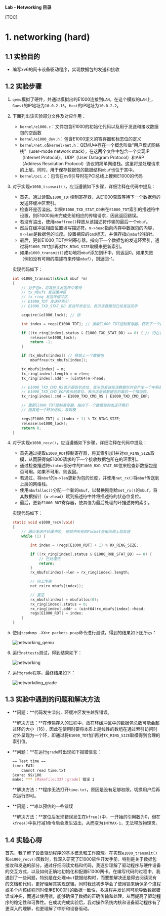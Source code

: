 **Lab - Networking 目录**

[TOC]

<div style="page-break-after: always;"></div>

# 1. networking (hard)

## 1.1 实验目的

- 编写xv6的网卡设备驱动程序，实现数据包的发送和接收

## 1.2 实验步骤

1. `qemu`模拟了硬件，并通过模拟出的E1000连接到`LAN`。在这个模拟的`LAN`上，`Guest`的IP地址为`10.0.2.15`，`Host`的IP地址为`10.0.2.2`。

2. 下面列出该实验部分文件及对应作用：

   - `kernel/e1000.c`：文件包含E1000的初始化代码以及用于发送和接收数据包的空函数
   - `kernel/e1000_dev.h`：包含E1000定义的寄存器和标志位的定义
   - `kernel/net.c`&`kernel/net.h`：QEMU中存在一个概念叫做“用户模式网络栈”（user-mode network stack），在这两个文件中包含一个实现IP（Internet Protocol）、UDP（User Datagram Protocol）和ARP（Address Resolution Protocol）协议的简单网络栈。这里将是处理请求的上层。同时，用于保存数据包的数据结构`mbuf`也位于其中。
   - `kernel/pci.c`：包含在xv6引导时在PCI总线上搜索E1000的代码

3. 对于实现`e1000_transmit()`，应当遵循如下步骤，详细注释在代码中提及：

   - 首先，通过读取`E1000_TDT`控制寄存器，从E1000获取等待下一个数据包的发送环缓冲区索引。
   - 检查环是否溢出。如果`E1000_TXD_STAT_DD`未在`E1000_TDT`索引的描述符中设置，则E1000尚未完成先前相应的传输请求，因此返回错误。
   - 若没有溢出，使用`mbuffree()`释放从该描述符传输的最后一个`mbuf`。
   - 然后在缓冲区相应位置填写描述符。`m->head`指向内存中数据包的内容，`m->len`是数据包的长度。设置相应的`cmd`标志，并保存指向`mbuf`的指针。
   - 最后，更新E1000_TDT控制寄存器，指向下一个数据包的发送环索引，通过将`E1000_TDT`加1再对`TX_RING_SIZE`取模来更新索引。
   - 如果`e1000_transmit()`成功地将`mbuf`添加到环中，则返回0。如果失败（例如没有可用的描述符来传输`mbuf`），则返回-1。

   实现代码如下：

   ```c
   int e1000_transmit(struct mbuf *m)
   {
       // 对于包m，将其放入发送环中等待
       // tx_mbufs 发送缓冲区
       // tx_ring 发送环缓冲区
       // E1000_TDT 发送环索引
       // E1000_TXD_STAT_DD 发送环状态位，表示该数据包已经发送完毕
   
       acquire(&e1000_lock); // 锁
   
       int index = regs[E1000_TDT]; // 读取E1000_TDT控制寄存器，获取下一个数据包的TX环索引
   
       if ((tx_ring[index].status & E1000_TXD_STAT_DD) == 0) { // 仍在发送
           release(&e1000_lock);
           return -1;
       }
   
       if (tx_mbufs[index]) // 释放上一个数据包
           mbuffree(tx_mbufs[index]);
   
       tx_mbufs[index] = m;
       tx_ring[index].length = m->len;
       tx_ring[index].addr = (uint64)m->head;
   
       // E1000_TXD_CMD_RS表示报告状态位，表示当发送完该数据包时会产生一个中断报告状态
       // E1000_TXD_CMD_EOP表示结束位，表示这是该数据包的最后一个描述符。
       tx_ring[index].cmd = E1000_TXD_CMD_RS | E1000_TXD_CMD_EOP;
   
       // 更新E1000_TDT控制寄存器，指向下一个数据包的发送环索引
       // 因其是一个环状结构，故取模
   
       regs[E1000_TDT] = (index + 1) % TX_RING_SIZE;
       release(&e1000_lock);
       return 0;
   }
   ```

4. 对于实现`e1000_recv()`，应当遵循如下步骤，详细注释在代码中提及：

   - 首先通过提取`E1000_RDT`控制寄存器，将其索引加1并对`RX_RING_SIZE`取模，从而获得向E1000请求的下一个接收数据包所在的环索引。
   - 通过检查描述符`status`部分中的`E1000_RXD_STAT_DD`位来检查新数据包是否可用。如果不可用，则返回。
   - 若通过，将`mbuf`的`m->len`更新为包的长度，并使用`net_rx()`将`mbuf`传送到上层的网络栈。
   - 使用`mbufalloc()`分配一个新的`mbuf`，以替换刚刚给`net_rx()`的`mbuf`。将其数据指针（`m->head`）赋到描述符中并将描述符的状态位复位。
   - 最后，更新`E1000_RDT`寄存器，使其值为最后处理的环描述符的索引。

   实现代码如下：

   ```c
   static void e1000_recv(void)
   {
       // 遍历发送环状缓冲区, 把其中所有的Packet交由网络上层处理
       while (1) {
   
           int index = (regs[E1000_RDT] + 1) % RX_RING_SIZE;
   
           if ((rx_ring[index].status & E1000_RXD_STAT_DD) == 0) {
               // 已处理完
               return;
           }
           rx_mbufs[index]->len = rx_ring[index].length;
   
           // 向上传输
           net_rx(rx_mbufs[index]);
   
           // 置空
           rx_mbufs[index] = mbufalloc(0);
           rx_ring[index].status = 0;
           rx_ring[index].addr = (uint64)rx_mbufs[index]->head;
           regs[E1000_RDT] = index;
       }
   }
   ```

5. 使用`tcpdump -XXnr packets.pcap`命令进行测试，得到的结果如下图所示：

   ![networking_qemu](C:\Users\Zheng\Desktop\OSD\img\networking_qemu.png)

6. 运行`nettests`测试，得到结果如下：

   ![networking](C:\Users\Zheng\Desktop\OSD\img\networking.png)

7. 运行`grade`程序，最终结果如下：

   ![networkding_grade](C:\Users\Zheng\Desktop\OSD\img\networkding_grade.png)

## 1.3 实验中遇到的问题和解决方法

- **问题：**代码发生溢出，环缓冲区发生越界错误。

  **解决方法：**在传输存入的过程中，放在环缓冲区中的数据包总数可能会超过环的大小（16），因此在使用时要将本质上是线性的数组在通过索引访问时对外呈现为一个环，即通过将`E1000_TDT`加1再对`TX_RING_SIZE`取模得到合理的索引值。
  
- **问题：**在运行`grade`时出现如下报错信息：

  ```bash
  == Test time == 
  time: FAIL 
      Cannot read time.txt
  Score: 99/100
  make: *** [Makefile:337：grade] 错误 1
  ```

  **解决方法：**程序无法打开`time.txt`，原因是没有足够权限，切换用户后再次运行即可。

- **问题：**难以预估的一些错误

  **解决方法：**定位后发现错误发生在`kfree()`中，一开始的引用数为0，但在`kfree()`中执行减1命令后会发生溢出，从而变为`INTMAX-1`，无法释放物理页。

## 1.4 实验心得

首先，我了解了设备驱动程序的基本概念和工作原理。在实现`e1000_transmit()`和`e1000_recv()`函数时，我深入研究了E1000软件开发手册，特别是关于数据包接收和发送的部分。通过仔细阅读文档和代码，我逐步理解了驱动程序与硬件设备的交互方式，以及如何正确地初始化和配置E1000网卡。在编写代码的过程中，我遇到了一些问题，特别是在处理`mbuf`数据结构时，而要想解决还是得去阅读现有的文档和代码，更好理解其实现逻辑。同时我还初步学会了使用锁来确保多个进程或多个内核线程同时使用E1000时的数据一致性，多进程并发访问可能导致数据错误或冲突，而通过使用锁，能够确保了数据的正确传输和处理，从而提高了驱动程序的稳定性和可靠性。在成功完成实验后，我对操作系统内核和设备驱动程序有了更深入的理解，也更理解了中断和设备驱动。
